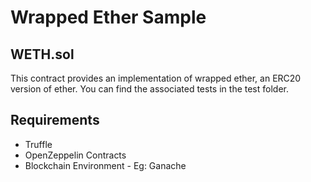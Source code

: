 # Wrapped Ether Sample

## WETH.sol 

This contract provides an implementation of wrapped ether, an ERC20 version of ether. You can find the associated tests in the test folder.

## Requirements
- Truffle
- OpenZeppelin Contracts
- Blockchain Environment - Eg: Ganache 
